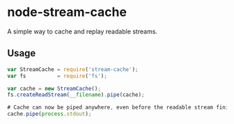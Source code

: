 # node-stream-cache

A simple way to cache and replay readable streams.

## Usage

```js
var StreamCache = require('stream-cache');
var fs          = require('fs');

var cache = new StreamCache();
fs.createReadStream(__filename).pipe(cache);

# Cache can now be piped anywhere, even before the readable stream finishes.
cache.pipe(process.stdout);
```
